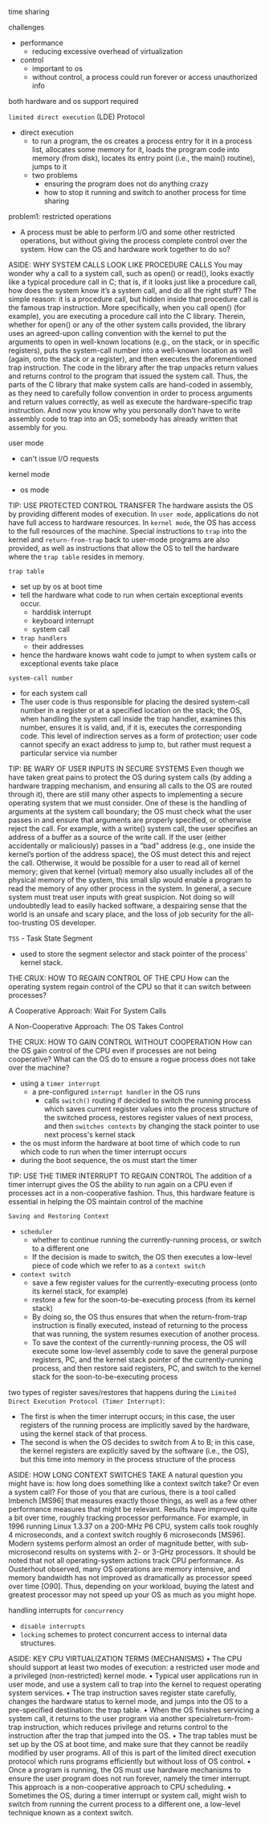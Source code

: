 
time sharing

challenges
- performance
  - reducing excessive overhead of virtualization
- control
  - important to os
  - without control, a process could run forever or access unauthorized info

both hardware and os support required

`limited direct execution` (LDE) Protocol
- direct execution
  - to run a program, the os creates a process entry for it in a process list, allocates some memory for it, loads the program code into memory (from disk), locates its entry point (i.e., the main() routine), jumps to it
  - two problems
    - ensuring the program does not do anything crazy
    - how to stop it running and switch to another process for time sharing


problem1: restricted operations
- A process must be able to perform I/O and some other restricted operations, but without giving the process complete control over the system. How can the OS and hardware work together to do so?

ASIDE: WHY SYSTEM CALLS LOOK LIKE PROCEDURE CALLS
You may wonder why a call to a system call, such as open() or read(),
looks exactly like a typical procedure call in C; that is, if it looks just like
a procedure call, how does the system know it’s a system call, and do all
the right stuff? The simple reason: it is a procedure call, but hidden inside that procedure call is the famous trap instruction. More specifically,
when you call open() (for example), you are executing a procedure call
into the C library. Therein, whether for open() or any of the other system calls provided, the library uses an agreed-upon calling convention
with the kernel to put the arguments to open in well-known locations
(e.g., on the stack, or in specific registers), puts the system-call number
into a well-known location as well (again, onto the stack or a register),
and then executes the aforementioned trap instruction. The code in the
library after the trap unpacks return values and returns control to the
program that issued the system call. Thus, the parts of the C library that
make system calls are hand-coded in assembly, as they need to carefully
follow convention in order to process arguments and return values correctly, as well as execute the hardware-specific trap instruction. And now
you know why you personally don’t have to write assembly code to trap
into an OS; somebody has already written that assembly for you.

user mode
- can't issue I/O requests


kernel mode
- os mode

TIP: USE PROTECTED CONTROL TRANSFER
The hardware assists the OS by providing different modes of execution.
In `user mode`, applications do not have full access to hardware resources.
In `kernel mode`, the OS has access to the full resources of the machine.
Special instructions to `trap` into the kernel and `return-from-trap` back to
user-mode programs are also provided, as well as instructions that allow
the OS to tell the hardware where the `trap table` resides in memory.

`trap table`
- set up by os at boot time
- tell the hardware what code to run when certain exceptional events occur.
  - harddisk interrupt
  - keyboard interrupt
  - system call
- `trap handlers`
  - their addresses
- hence the hardware knows waht code to jumpt to when system calls or exceptional events take place

`system-call number`
- for each system call
- The user code is thus responsible for placing the desired system-call number in a register or at a specified location on the stack; the OS, when handling the system call inside the trap handler, examines this number, ensures it is valid, and, if it is, executes the corresponding code. This level of indirection serves as a form of protection; user code cannot specify an exact address to jump to, but rather must request a particular service via number

TIP: BE WARY OF USER INPUTS IN SECURE SYSTEMS
Even though we have taken great pains to protect the OS during system calls (by adding a hardware trapping mechanism, and ensuring all calls to the OS are routed through it), there are still many other aspects to implementing a secure operating system that we must consider. One of these is the handling of arguments at the system call boundary; the OS must check what the user passes in and ensure that arguments are properly specified, or otherwise reject the call. For example, with a write() system call, the user specifies an address of a buffer as a source of the write call. If the user (either accidentally or maliciously) passes in a “bad” address (e.g., one inside the kernel’s portion of the address space), the OS must detect this and reject the call. Otherwise, it would be possible for a user to read all of kernel memory; given that kernel (virtual) memory also usually includes all of the physical memory of the system, this small slip would enable a program to read the memory of any other process in the system. In general, a secure system must treat user inputs with great suspicion. Not doing so will undoubtedly lead to easily hacked software, a despairing sense that the world is an unsafe and scary place, and the loss of job security for the all-too-trusting OS developer.


`TSS` - Task State Segment
- used to store the segment selector and stack pointer of the process' kernel stack.


THE CRUX: HOW TO REGAIN CONTROL OF THE CPU
How can the operating system regain control of the CPU so that it can
switch between processes?

A Cooperative Approach: Wait For System Calls

A Non-Cooperative Approach: The OS Takes Control

THE CRUX: HOW TO GAIN CONTROL WITHOUT COOPERATION
How can the OS gain control of the CPU even if processes are not being
cooperative? What can the OS do to ensure a rogue process does not take
over the machine?
- using a `timer interrupt`
  - a pre-configured `interrupt handler` in the OS runs
    - calls `switch()` routing if decided to switch the running process which saves current register values into the process structure of the switched process, restores register values of next process, and then `switches contexts` by changing the stack pointer to use next process's kernel stack
- the os must inform the hardware at boot time of which code to run which code to run when the timer interrupt occurs
- during the boot sequence, the os must start the timer

TIP: USE THE TIMER INTERRUPT TO REGAIN CONTROL
The addition of a timer interrupt gives the OS the ability to run again
on a CPU even if processes act in a non-cooperative fashion. Thus, this
hardware feature is essential in helping the OS maintain control of the
machine

`Saving and Restoring Context`
- `scheduler`
  - whether to continue running the currently-running process, or switch to a different one
  - If the decision is made to switch, the OS then executes a low-level piece of code which we refer to as a `context switch`
- `context switch`
  - save a few register values for the currently-executing process (onto its kernel stack, for example)
  - restore a few for the soon-to-be-executing process (from its kernel stack)
  - By doing so, the OS thus ensures that when the return-from-trap instruction is finally executed, instead of returning to the process that was running, the system resumes execution of another process.
  - To save the context of the currently-running process, the OS will execute some low-level assembly code to save the general purpose registers, PC, and the kernel stack pointer of the currently-running process, and then restore said registers, PC, and switch to the kernel stack for the soon-to-be-executing process

two types of register saves/restores that happens during the `Limited Direct Execution Protocol (Timer Interrupt)`:
- The first is when the timer interrupt occurs; in this case, the user registers of the running process are implicitly saved by the hardware, using the kernel stack of that process.
- The second is when the OS decides to switch from A to B; in this case, the kernel registers are explicitly saved by the software (i.e., the OS), but this time into memory in the process structure of the process

ASIDE: HOW LONG CONTEXT SWITCHES TAKE 
A natural question you might have is: how long does something like a context switch take? Or even a system call? For those of you that are curious, there is a tool called lmbench [MS96] that measures exactly those things, as well as a few other performance measures that might be relevant. Results have improved quite a bit over time, roughly tracking processor performance. For example, in 1996 running Linux 1.3.37 on a 200-MHz P6 CPU, system calls took roughly 4 microseconds, and a context switch roughly 6 microseconds [MS96]. Modern systems perform almost an order of magnitude better, with sub-microsecond results on systems with 2- or 3-GHz processors. It should be noted that not all operating-system actions track CPU performance. As Ousterhout observed, many OS operations are memory intensive, and memory bandwidth has not improved as dramatically as processor speed over time [O90]. Thus, depending on your workload, buying the latest and greatest processor may not speed up your OS as much as you might hope.


handling interrupts for `concurrency`
- `disable interrupts`
- `locking` schemes to protect concurrent access to internal data structures.


ASIDE: KEY CPU VIRTUALIZATION TERMS (MECHANISMS)
• The CPU should support at least two modes of execution: a restricted user mode and a privileged (non-restricted) kernel mode.
• Typical user applications run in user mode, and use a system call
to trap into the kernel to request operating system services.
• The trap instruction saves register state carefully, changes the hardware status to kernel mode, and jumps into the OS to a pre-specified
destination: the trap table.
• When the OS finishes servicing a system call, it returns to the user
program via another specialreturn-from-trap instruction, which reduces privilege and returns control to the instruction after the trap
that jumped into the OS.
• The trap tables must be set up by the OS at boot time, and make
sure that they cannot be readily modified by user programs. All
of this is part of the limited direct execution protocol which runs
programs efficiently but without loss of OS control.
• Once a program is running, the OS must use hardware mechanisms
to ensure the user program does not run forever, namely the timer
interrupt. This approach is a non-cooperative approach to CPU
scheduling.
• Sometimes the OS, during a timer interrupt or system call, might
wish to switch from running the current process to a different one,
a low-level technique known as a context switch.